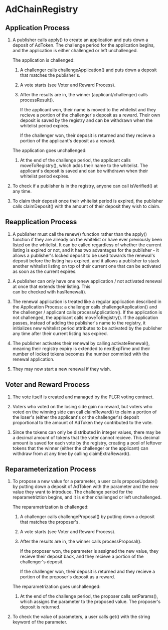 # AdChainRegistry



## Application Process

1.	A publisher calls apply() to create an application and puts down a deposit of AdToken.  The challenge period for 
    the application begins, and the application is either challenged or left unchallenged.

    The application is challenged:

    1.  A challenger calls challengeApplication() and puts down a deposit that matches the publisher's.

    2.  A vote starts (see Voter and Reward Process).

    3.  After the results are in, the winner (applicant/challenger) calls processResult().  
        
        If the applicant won, their name is moved to the whitelist and they recieve a portion of the challenger's deposit as a reward.  Their own deposit is saved by the registry and can be withdrawn when the whitelist period expires.

        If the challenger won, their deposit is returned and they recieve a portion of the applicant's deposit as a reward.

    The application goes unchallenged:

    1.  At the end of the challenge period, the applicant calls moveToRegistry(), which adds their name to the whitelist.
        The applicant's deposit is saved and can be withdrawn when their whitelist period expires.

2.  To check if a publisher is in the registry, anyone can call isVerified() at any time.

3.  To claim their deposit once their whitelist period is expired, the publisher calls claimDeposit() with the amount
    of their deposit they wish to claim.



## Reapplication Process

1.  A publisher must call the renew() function rather than the apply() function if they are already on the whitelist or
    have ever previously been listed on the whitelist.  It can be called regardless of whether the current listing is 
    expired or not, and it has two advantages for the publisher - it allows a publisher's locked deposit to be used
    towards the renewal's deposit before the listing has expired, and it allows a publisher to stack another whitelist
    listing on top of their current one that can be activated as soon as the current expires.

2.  A publisher can only have one renew application / not activated renewal at once that extends their listing.  This  
    can be checked with hasRenewal().

3.  The renewal application is treated like a regular application described in the Application Process: a challenger 
    calls challengeApplication() and the challenger / applicant calls processApplication(). If the application is not
    challenged, the applicant calls moveToRegistry(). If the application passes, instead of adding the publisher's name
    to the registry, it initializes new whitelist period attributes to be activated by the publisher any time after
    their current listing has expired. 


4.  The publisher activates their renewal by calling activateRenewal(), meaning their registry expiry is extended to 
    nextExpTime and their number of locked tokens becomes the number commited with the renewal application.

5.  They may now start a new renewal if they wish.



## Voter and Reward Process

1.  The vote itself is created and managed by the PLCR voting contract.

2.  Voters who voted on the losing side gain no reward, but voters who voted on the winning side can call claimReward()
    to claim a portion of the loser's (either the applicant's or the challenger's) deposit proportional to the amount of
    AdToken they contributed to the vote.

3.  Since the tokens can only be distributed in integer values, there may be a decimal amount of tokens that the voter
    cannot recieve.  This decimal amount is saved for each vote by the registry, creating a pool of leftover tokens that
    the winner (either the challenger or the applicant) can withdraw from at any time by calling claimExtraReward().



## Reparameterization Process

1.  To propose a new value for a parameter, a user calls proposeUpdate() by putting down a deposit of AdToken with the
    parameter and the new value they want to introduce. The challenge period for the reparametriztion begins, and it is
    either challenged or left unchallenged.

    The reparametrization is challenged:

    1.  A challenger calls challengeProposal() by putting down a deposit that matches the proposer's.

    2.  A vote starts (see Voter and Reward Process).

    3.  After the results are in, the winner calls processProposal().  
        
        If the proposer won, the parameter is assigned the new value, they recieve their deposit back, and they
        recieve a portion of the challenger's deposit.

        If the challenger won, their deposit is returned and they recieve a portion of the proposer's deposit as a 
        reward.

    The reparametrization goes unchallenged:

    1.  At the end of the challenge period, the proposer calls setParams(), which assigns the parameter to the proposed
        value.  The proposer's deposit is returned.

2.  To check the value of parameters, a user calls get() with the string keyword of the parameter.
